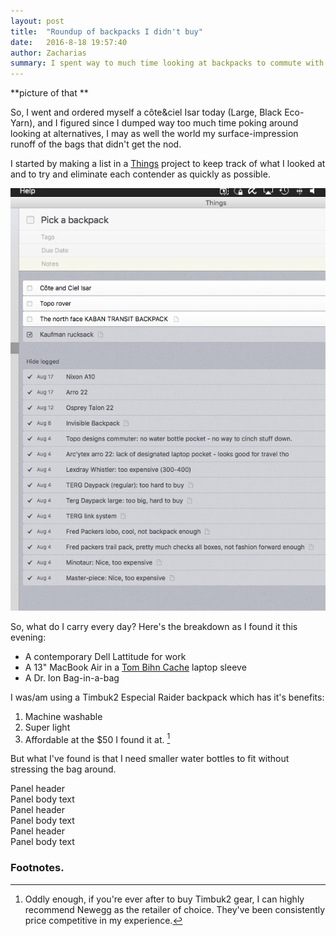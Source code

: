 ```yaml
---
layout: post
title:  "Roundup of backpacks I didn't buy"
date:   2016-8-18 19:57:40
author: Zacharias
summary: I spent way to much time looking at backpacks to commute with. Here's what I thought about the pack of packs.
---
```


**picture of that ** 

So, I went and ordered myself a côte&ciel Isar today (Large, Black Eco-Yarn), and I figured since I dumped way too much time poking around looking at alternatives, I may as well the world my surface-impression runoff of the bags that didn't get the nod.

I started by making a list in a [Things](https://culturedcode.com/things/) project to keep track of what I looked at and to try and eliminate each contender as quickly as possible.

![A list of backpacks](/assets/backpacks/things.png)

So, what do I carry every day? Here's the breakdown as I found it this evening:

* A contemporary Dell Lattitude for work
* A 13" MacBook Air in a [Tom Bihn Cache](https://www.tombihn.com/products/cache?variant=23012415687) laptop sleeve
* A Dr. Ion Bag-in-a-bag 

I was/am using a Timbuk2 Especial Raider backpack which has it's benefits:

1. Machine washable
2. Super light
3. Affordable at the $50 I found it at. [^fn1]


But what I've found is that I need smaller water bottles to fit without stressing the bag around.


<div class="row">
	<div class="col-md-6">
		<div class="panel panel-primary">
			<div class="panel-heading">
				Panel header
			</div>
			<div class="panel-body">
				Panel body text
			</div>
		</div>
	</div>
	<div class="col-md-6">
		<div class="panel panel-primary">
			<div class="panel-heading">
				Panel header
			</div>
			<div class="panel-body">
				Panel body text
			</div>
		</div>
	</div>
	<div class="col-md-6">
		<div class="panel panel-primary">
			<div class="panel-heading">
				Panel header
			</div>
			<div class="panel-body">
				Panel body text
			</div>
		</div>
	</div>
	</div>

### Footnotes.

[^fn1]: Oddly enough, if you're ever after to buy Timbuk2 gear, I can highly recommend Newegg as the retailer of choice. They've been consistently price competitive in my experience. 
